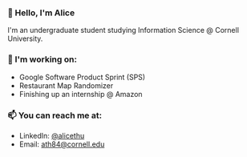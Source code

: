 ### 👋 Hello, I'm Alice

<!--
**alicethu/alicethu** is a ✨ _special_ ✨ repository because its `README.md` (this file) appears on your GitHub profile. -->

I'm an undergraduate student studying Information Science @ Cornell University.

### 🌱 I'm working on:
- Google Software Product Sprint (SPS)
- Restaurant Map Randomizer
- Finishing up an internship @ Amazon

### 📫 You can reach me at:
- LinkedIn: [@alicethu](https://www.linkedin.com/in/alicethu)
- Email: ath84@cornell.edu
